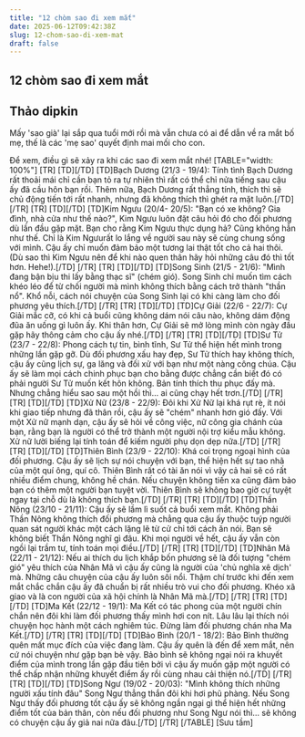 ```yaml
---
title: "12 chòm sao đi xem mắt"
date: 2025-06-12T09:42:38Z
slug: 12-chom-sao-di-xem-mat
draft: false
---
```


## 12 chòm sao đi xem mắt

## Thảo dipkin

Mấy 'sao già' lại sắp qua tuổi mới rồi mà vẫn chưa có ai để dẫn về ra mắt bố mẹ, thế là các 'mẹ sao' quyết định mai mối cho con.

Để xem, điều gì sẽ xảy ra khi các sao đi xem mắt nhé!
[TABLE="width: 100%"]
[TR]
[TD][/TD]
[TD]Bạch Dương (21/3 - 19/4):
Tính tình Bạch Dương rất thoải mái chỉ cần bạn tỏ ra tự nhiên thì rất có thể chỉ nửa tiếng sau cậu ấy đã cầu hôn bạn rồi. Thêm nữa, Bạch Dương rất thẳng tính, thích thì sẽ chủ động tiến tới rất nhanh, nhưng đã không thích thì ghét ra mặt luôn.[/TD]
[/TR]
[TR]
[TD][/TD]
[TD]Kim Ngưu (20/4- 20/5):
"Bạn có xe không? Gia đình, nhà cửa như thế nào?", Kim Ngưu luôn đặt câu hỏi đó cho đối phương dù lần đầu gặp mặt. Bạn cho rằng Kim Ngưu thực dụng hả? Cũng không hẳn như thế. Chỉ là Kim Ngưurất lo lắng về người sau này sẽ cùng chung sống với mình. Cậu ấy chỉ muốn đảm bảo một tương lai thật tốt cho cả hai thôi. (Dù sao thì Kim Ngưu nên để khi nào quen thân hãy hỏi những câu đó thì tốt hơn. Hehe!).[/TD]
[/TR]
[TR]
[TD][/TD]
[TD]Song Sinh (21/5 - 21/6):
"Mình đang bận bịu thi lấy bằng thạc sĩ" (chém gió). Song Sinh chỉ muốn tìm cách khéo léo để từ chối người mà mình không thích bằng cách trở thành "thần nổ". Khổ nỗi, cách nói chuyện của Song Sinh lại có khi càng làm cho đối phương yêu thích.[/TD]
[/TR]
[TR]
[TD][/TD]
[TD]Cự Giải (22/6 - 22/7):
Cự Giải mắc cỡ, có khi cả buổi cũng không dám nói câu nào, không dám động đũa ăn uống gì luôn ấy. Khi thân hơn, Cự Giải sẽ mở lòng mình còn ngày đầu gặp hãy thông cảm cho cậu ấy nhé.[/TD]
[/TR]
[TR]
[TD][/TD]
[TD]Sư Tử (23/7 - 22/8):
Phong cách tự tin, bình tĩnh, Sư Tử thể hiện hết mình trong những lần gặp gỡ. Dù đối phương xấu hay đẹp, Sư Tử thích hay không thích, cậu ấy cũng lịch sự, ga lăng và đối xử với bạn như một nàng công chúa. Cậu ấy sẽ làm mọi cách chinh phục bạn cho bằng được chẳng cần biết đó có phải người Sư Tử muốn kết hôn không. Bản tính thích thu phục đấy mà. Nhưng chẳng hiểu sao sau một hồi thì... ai cũng chạy hết trơn.[/TD]
[/TR]
[TR]
[TD][/TD]
[TD]Xử Nữ (23/8 - 22/9):
Đôi khi Xử Nữ lại khá rụt rè, ít nói khi giao tiếp nhưng đã thân rồi, cậu ấy sẽ "chém" nhanh hơn gió đấy. Với một Xử nữ mạnh dạn, cậu ấy sẽ hỏi về công việc, nữ công gia chánh của bạn, rằng bạn là người có thể trở thành một người nội trợ kiểu mẫu không. Xử nữ lười biếng lại tính toán để kiếm người phụ dọn dẹp nữa.[/TD]
[/TR]
[TR]
[TD][/TD]
[TD]Thiên Bình (23/9 - 22/10):
Khá coi trọng ngoại hình của đối phương. Cậu ấy sẽ lịch sự nói chuyện với bạn, thể hiện hết sự tao nhã của một quí ông, quí cô. Thiên Bình rất có tài ăn nói vì vậy cả hai sẽ có rất nhiều điểm chung, không hề chán. Nếu chuyện không tiến xa cũng đảm bảo bạn có thêm một người bạn tuyệt vời. Thiên Bình sẽ không bao giờ cự tuyệt ngay tại chỗ dù là không thích bạn.[/TD]
[/TR]
[TR]
[TD][/TD]
[TD]Thần Nông (23/10 - 21/11):
Cậu ấy sẽ lầm lì suốt cả buổi xem mắt. Không phải Thần Nông không thích đối phương mà chẳng qua cậu ấy thuộc tuýp người quan sát người khác một cách lặng lẽ từ cử chỉ tới cách ăn nói. Bạn sẽ không biết Thần Nông nghĩ gì đâu. Khi mọi người về hết, cậu ấy vẫn còn ngồi lại trầm tư, tính toán mọi điều.[/TD]
[/TR]
[TR]
[TD][/TD]
[TD]Nhân Mã (22/11 - 21/12):
Nếu ai thích du lịch khắp bốn phương sẽ là đối tượng "chém gió" yêu thích của Nhân Mã vì cậu ấy cũng là người của 'chủ nghĩa xê dịch' mà. Những câu chuyện của cậu ấy luôn sôi nổi. Thậm chí trước khi đến xem mắt chắc chắn cậu ấy đã chuẩn bị rất nhiều trò vui cho đối phương. Khéo xã giao và là con người của xã hội chính là Nhân Mã mà.[/TD]
[/TR]
[TR]
[TD][/TD]
[TD]Ma Kết (22/12 - 19/1):
Ma Kết có tác phong của một người chín chắn nên đôi khi làm đối phương thấy mình hơi con nít. Lâu lâu lại thích nói chuyện học hành một cách nghiêm túc. Đừng làm đối phương chán nha Ma Kết.[/TD]
[/TR]
[TR]
[TD][/TD]
[TD]Bảo Bình (20/1 - 18/2):
Bảo Bình thường quên mất mục đích của việc đang làm. Cậu ấy quên là đến để xem mắt, nên cứ nói chuyện như gặp bạn bè vậy. Bảo bình sẽ không ngại nói ra khuyết điểm của mình trong lần gặp đầu tiên bởi vì cậu ấy muốn gặp một người có thể chấp nhận những khuyết điểm ấy rồi cùng nhau cải thiện nó.[/TD]
[/TR]
[TR]
[TD][/TD]
[TD]Song Ngư (19/02 - 20/03):
"Mình không thích những người xấu tính đâu" Song Ngư thẳng thắn đôi khi hơi phũ phàng. Nếu Song Ngư thấy đối phương tốt cậu ấy sẽ không ngần ngại gì thể hiện hết những điểm tốt của bản thân, còn nếu đối phương như Song Ngư nói thì… sẽ không có chuyện cậu ấy giả nai nữa đâu.[/TD]
[/TR]
[/TABLE]
[Sưu tầm]